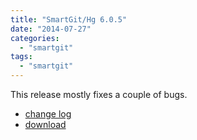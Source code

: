 ```yaml
---
title: "SmartGit/Hg 6.0.5"
date: "2014-07-27"
categories: 
  - "smartgit"
tags: 
  - "smartgit"
---
```


This release mostly fixes a couple of bugs.

- [change log](http://www.syntevo.com/smartgit/changelog.txt)
- [download](http://www.syntevo.com/smartgit/download)
